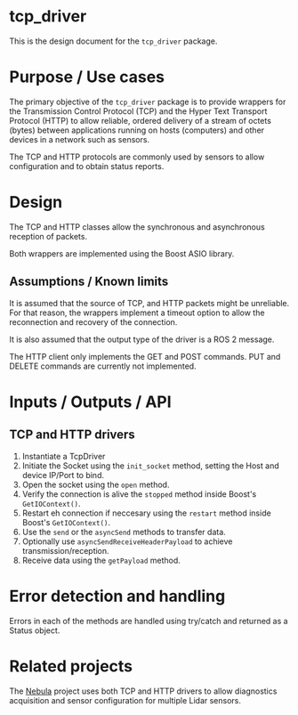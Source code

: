 tcp_driver
===============

This is the design document for the `tcp_driver` package.


# Purpose / Use cases
<!-- Required -->
<!-- Things to consider:
    - Why did we implement this feature? -->

The primary objective of the `tcp_driver` package is to provide wrappers for the
Transmission Control Protocol (TCP) and the Hyper Text Transport Protocol (HTTP)
to allow reliable, ordered delivery of a stream of octets (bytes) between applications
running on hosts (computers) and other devices in a network such as sensors.

The TCP and HTTP protocols are commonly used by sensors to allow configuration and to obtain status reports.

# Design
<!-- Required -->
<!-- Things to consider:
    - How does it work? -->

The TCP and HTTP classes allow the synchronous and asynchronous reception of packets.

Both wrappers are implemented using the Boost ASIO library.


## Assumptions / Known limits
<!-- Required -->

It is assumed that the source of TCP, and HTTP packets might be unreliable. For that reason, the 
wrappers implement a timeout option to allow the reconnection and recovery of the connection.

It is also assumed that the output type of the driver is a ROS 2 message.

The HTTP client only implements the GET and POST commands. 
PUT and DELETE commands are currently not implemented.

# Inputs / Outputs / API
<!-- Required -->
<!-- Things to consider:
    - How do you use the package / API? -->
## TCP and HTTP drivers
1. Instantiate a TcpDriver
2. Initiate the Socket using the `init_socket` method, setting the Host and device IP/Port to bind.
3. Open the socket using the `open` method.
4. Verify the connection is alive the `stopped` method inside Boost's `GetIOContext()`.
5. Restart eh connection if neccesary using the `restart` method inside Boost's `GetIOContext()`.
6. Use the `send` or the `asyncSend` methods to transfer data. 
7. Optionally use `asyncSendReceiveHeaderPayload` to achieve transmission/reception.
7. Receive data using the `getPayload` method.

# Error detection and handling
<!-- Required -->

Errors in each of the methods are handled using try/catch and returned as a Status object.

# Related projects

The [Nebula](https://github.com/tier4/nebula) project uses both TCP and HTTP drivers to allow diagnostics acquisition and sensor configuration for multiple Lidar sensors.
